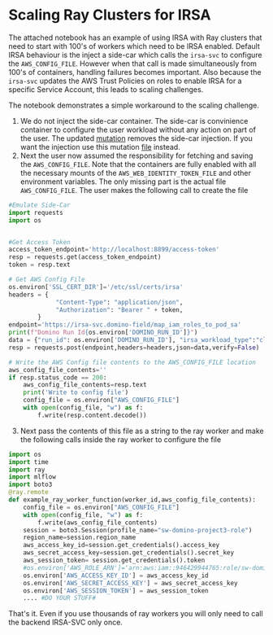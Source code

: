 # Scaling Ray Clusters for IRSA

The attached notebook has an example of using IRSA with Ray clusters that need to start with 100's of workers which need to be IRSA enabled. Default IRSA behaviour is the inject a side-car which calls the `irsa-svc` to configure the `AWS_CONFIG_FILE`. However when that call is made simultaneously from 100's of containers, handling failures becomes important. Also because the `irsa-svc` updates the AWS Trust Policies on roles to enable IRSA for a specific Service Account, this leads to scaling challenges.

The notebook demonstrates a simple workaround to the scaling challenge. 

1. We do not inject the side-car container. The side-car is convinience container to configure the user workload without any action on part of the user. The updated [mutation](https://github.com/dominodatalab/domino-field-solutions-installations/blob/main/irsa/helm/irsa/templates/mutation.yaml) removes the side-car injection. If you want the injection use this mutation [file](https://github.com/dominodatalab/domino-field-solutions-installations/blob/main/irsa/mutation-backup.yaml) instead.
2. Next the user now assumed the responsibility for fetching and saving the `AWS_CONFIG_FILE`. Note that the containers are fully enabled with all the necessary mounts of the `AWS_WEB_IDENTITY_TOKEN_FILE` and other environment variables. The only missing part is the actual file `AWS_CONFIG_FILE`. The user makes the following call to create the file
```python
#Emulate Side-Car
import requests
import os


#Get Access Token
access_token_endpoint='http://localhost:8899/access-token'
resp = requests.get(access_token_endpoint)
token = resp.text

# Get AWS Config File
os.environ['SSL_CERT_DIR']='/etc/ssl/certs/irsa'
headers = {
             "Content-Type": "application/json",
             "Authorization": "Bearer " + token,
        }
endpoint='https://irsa-svc.domino-field/map_iam_roles_to_pod_sa'
print(f"Domino Run Id{os.environ['DOMINO_RUN_ID']}")
data = {"run_id": os.environ['DOMINO_RUN_ID'], "irsa_workload_type":"cluster-edge"} ## It fetches this fom the downward api
resp = requests.post(endpoint,headers=headers,json=data,verify=False)

# Write the AWS Config file contents to the AWS_CONFIG_FILE location
aws_config_file_contents=''
if resp.status_code == 200:
    aws_config_file_contents=resp.text
    print('Write to config file')
    config_file = os.environ["AWS_CONFIG_FILE"]
    with open(config_file, "w") as f:
        f.write(resp.content.decode())

```
3. Next pass the contents of this file as a string to the ray worker and make the following calls inside the ray worker to configure the file
```python
import os
import time
import ray
import mlflow
import boto3
@ray.remote
def example_ray_worker_function(worker_id,aws_config_file_contents):
    config_file = os.environ["AWS_CONFIG_FILE"]
    with open(config_file, "w") as f:
        f.write(aws_config_file_contents)
    session = boto3.Session(profile_name="sw-domino-project3-role")
    region_name=session.region_name
    aws_access_key_id=session.get_credentials().access_key
    aws_secret_access_key=session.get_credentials().secret_key
    aws_session_token= session.get_credentials().token
    #os.environ['AWS_ROLE_ARN']='arn:aws:iam::946429944765:role/sw-domino-project-based-mlflow-6526f64938a634604600664a'
    os.environ['AWS_ACCESS_KEY_ID'] = aws_access_key_id
    os.environ['AWS_SECRET_ACCESS_KEY'] = aws_secret_access_key
    os.environ['AWS_SESSION_TOKEN'] = aws_session_token
    .... #DO YOUR STUFF#
```
That's it. Even if you use thousands of ray workers you will only need to call the backend IRSA-SVC only once. 
